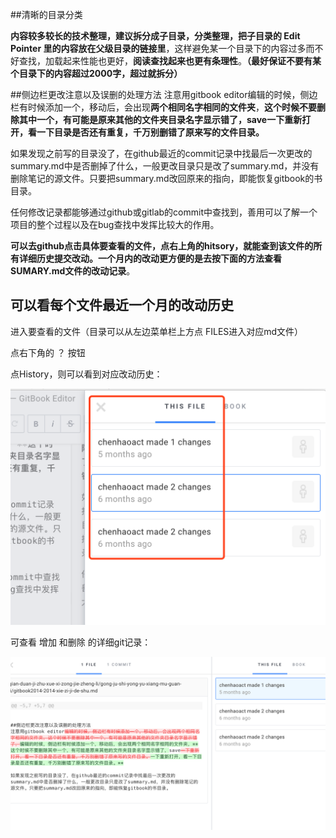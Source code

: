 
##清晰的目录分类

**内容较多较长的技术整理，建议拆分成子目录，分类整理，把子目录的 Edit Pointer 里的内容放在父级目录的链接里**，这样避免某一个目录下的内容过多而不好查找，加载起来性能也更好，**阅读查找起来也更有条理性**。**（最好保证不要有某个目录下的内容超过2000字，超过就拆分）**


##侧边栏更改注意以及误删的处理方法
注意用gitbook editor编辑的时候，侧边栏有时候添加一个，移动后，会出现**两个相同名字相同的文件夹**，**这个时候不要删除其中一个，有可能是原来其他的文件夹目录名字显示错了，save一下重新打开，看一下目录是否还有重复，千万别删错了原来写的文件目录。**

如果发现之前写的目录没了，在github最近的commit记录中找最后一次更改的summary.md中是否删掉了什么，一般更改目录只是改了summary.md，并没有删除笔记的源文件。只要把summary.md改回原来的指向，即能恢复gitbook的书目录。

任何修改记录都能够通过github或gitlab的commit中查找到，善用可以了解一个项目的整个过程以及在bug查找中发挥比较大的作用。

**可以去github点击具体要查看的文件，点右上角的hitsory，就能查到该文件的所有详细历史提交改动。一个月内的改动更方便的是去按下面的方法查看 SUMARY.md文件的改动记录**。


## 可以看每个文件最近一个月的改动历史
进入要查看的文件（目录可以从左边菜单栏上方点 FILES进入对应md文件）

点右下角的 ？ 按钮

点History，则可以看到对应改动历史：

![](/assets/1fafwae.png)

可查看 增加 和删除 的详细git记录：

![](/assets/WX20171230-210824@2x.png)




